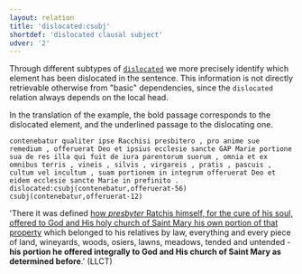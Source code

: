 ```yaml
---
layout: relation
title: 'dislocated:csubj'
shortdef: 'dislocated clausal subject'
udver: '2'
---
```


Through different subtypes of [`dislocated`](u-dep/dislocated) we more precisely identify which element has been dislocated in the sentence. This information is not directly retrievable otherwise from "basic" dependencies, since the `dislocated` relation always depends on the local head.

In the translation of the example, the bold passage corresponds to the dislocated element, and the underlined passage to the dislocating one.

~~~ sdparse
contenebatur qualiter ipse Racchisi presbitero , pro anime sue remedium , offeruerat Deo et ipsius ecclesie sancte GAP Marie portione sua de res illa qui fuit de iura parentorum suorum , omnia et ex omnibus terris , vineis , silvis , virgareis , pratis , pascuis , cultum vel incultum , suam portionem in integrum offeruerat Deo et eidem ecclesie sancte Marie in prefinito .
dislocated:csubj(contenebatur,offeruerat-56)
csubj(contenebatur,offeruerat-12)
~~~

'There it was defined <u>how *presbyter* Ratchis himself, for the cure of his soul, offered to God and His holy church of Saint Mary his own portion of that property</u> which belonged to his relatives by law, everything and every piece of land, wineyards, woods, osiers, lawns, meadows, tended and untended - **his portion he offered integrally to God and His church of Saint Mary as determined before**.' (LLCT)
<!-- Interlanguage links updated Pá kvě 14 11:09:04 CEST 2021 -->
